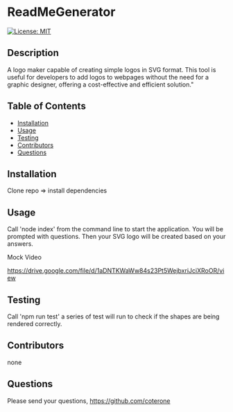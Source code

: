# ReadMeGenerator 
[![License: MIT](https://img.shields.io/badge/License-MIT-yellow.svg)](https://opensource.org/licenses/MIT)
## Description
A logo maker capable of creating simple logos in SVG format. This tool is useful for developers to add logos to webpages without the need for a graphic designer, offering a cost-effective and efficient solution."
## Table of Contents
* [Installation](#installation)
* [Usage](#usage)
* [Testing](#testing)
* [Contributors](#contributors)
* [Questions](#questions)

## Installation
Clone repo => install dependencies 

## Usage
Call 'node index' from the command line to start the application. You will be prompted with questions. Then your SVG logo will be created based on your answers.

Mock Video

https://drive.google.com/file/d/1aDNTKWaWw84s23Pt5WejbxriJciXRoOR/view

## Testing
Call 'npm run test' a series of test will run to check if the shapes are being rendered correctly.

## Contributors
none


## Questions
Please send your questions, https://github.com/coterone
